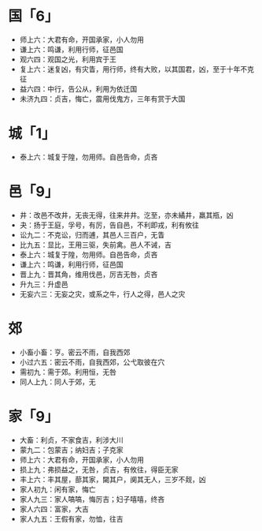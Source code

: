 # 国「6」
* 师上六：大君有命，开国承家，小人勿用
* 谦上六：鸣谦，利用行师，征邑国
* 观六四：观国之光，利用宾于王
* 复上六：迷复凶，有灾眚，用行师，终有大败，以其国君，凶，至于十年不克征
* 益六四：中行，告公从，利用为依迁国
* 未济九四：贞吉，悔亡，震用伐鬼方，三年有赏于大国
# 城「1」
* 泰上六：城复于隍，勿用师。自邑告命，贞吝
# 邑「9」
* 井：改邑不改井，无丧无得，往来井井。汔至，亦未繘井，羸其瓶，凶
* 夬：扬于王庭，孚号，有厉，告自邑，不利即戎，利有攸往
* 讼九二：不克讼，归而逋，其邑人三百户，无眚
* 比九五：显比，王用三驱，失前禽。邑人不诫，吉
* 泰上六：城复于隍，勿用师。自邑告命，贞吝
* 谦上六：鸣谦，利用行师，征邑国
* 晋上九：晋其角，维用伐邑，厉吉无咎，贞吝
* 升九三：升虚邑
* 无妄六三：无妄之灾，或系之牛，行人之得，邑人之灾
# 郊
* 小畜小畜：亨。密云不雨，自我西郊
* 小过六五：密云不雨，自我西郊，公弋取彼在穴
* 需初九：需于郊。利用恒，无咎
* 同人上九：同人于郊，无
# 家「9」
* 大畜：利贞，不家食吉，利涉大川
* 蒙九二：包蒙吉；纳妇吉；子克家
* 师上六：大君有命，开国承家，小人勿用
* 损上九：弗损益之，无咎，贞吉，有攸往，得臣无家
* 丰上六：丰其屋，蔀其家，闚其户，阒其无人，三岁不觌，凶
* 家人初九：闲有家，悔亡
* 家人九三：家人嗃嗃，悔厉吉；妇子嘻嘻，终吝
* 家人六四：富家，大吉
* 家人九五：王假有家，勿恤，往吉